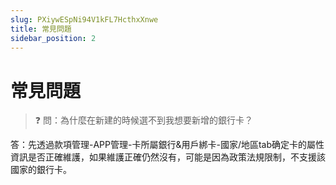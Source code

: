 ```yaml
---
slug: PXiywESpNi94V1kFL7HcthxXnwe
title: 常見問題
sidebar_position: 2
---
```



# 常見問題


> ❓ 問：為什麼在新建的時候選不到我想要新增的銀行卡？


答：先透過款項管理-APP管理-卡所屬銀行&用戶綁卡-國家/地區tab确定卡的屬性資訊是否正確維護，如果維護正確仍然沒有，可能是因為政策法規限制，不支援該國家的銀行卡。

